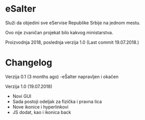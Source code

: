 # eSalter

Služi da objedini sve eServise Republike Srbije na jednom mestu.

Ovo nije zvaničan projekat bilo kakvog ministarstva.

Proizvodnja 2018, poslednja verzija 1.0 (Last commit 19.07.2018.)


# Changelog

Verzija 0.1 (3 months ago)
-eŠalter napravljen i okačen

Verzija 1.0 (19.07.2018)
- Novi GUI
- Sada postoji odeljak za fizička i pravna lica
- Nove ikonice i hyperlinkovi
- JS dodat, kao i ikonica back




